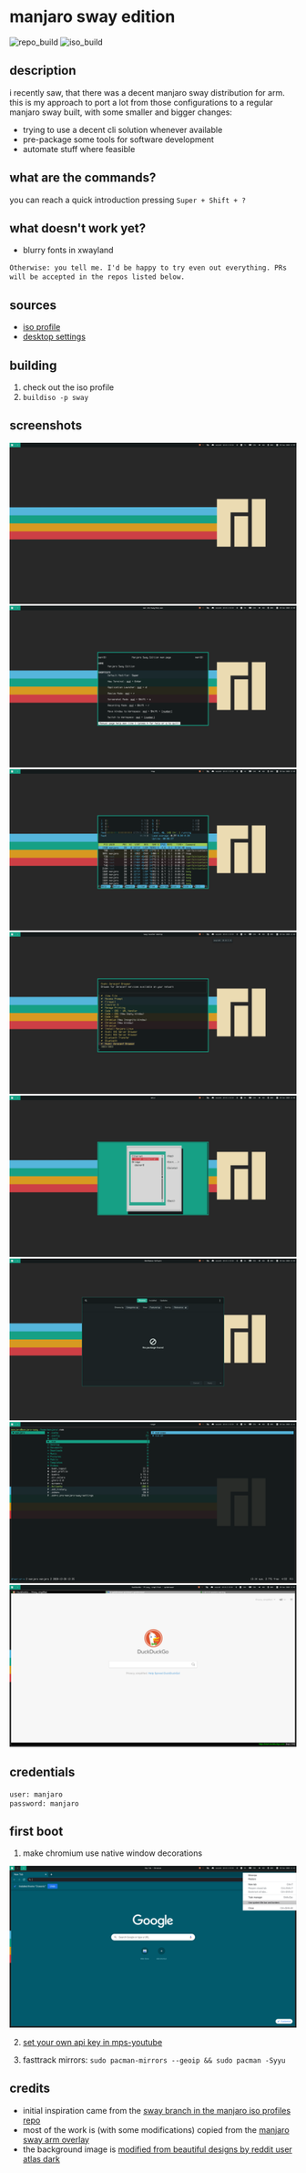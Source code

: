 # manjaro sway edition

![repo_build](https://github.com/boredland/arch-repo/workflows/repo_build/badge.svg)
![iso_build](https://github.com/boredland/manjaro-sway/workflows/iso_build/badge.svg?event=repository_dispatch)


## description

i recently saw, that there was a decent manjaro sway distribution for arm. this is my approach to port a lot from those configurations to a regular manjaro sway built, with some smaller and bigger changes:

- trying to use a decent cli solution whenever available
- pre-package some tools for software development
- automate stuff where feasible

## what are the commands?

you can reach a quick introduction pressing `Super + Shift + ?`

## what doesn't work yet?

- blurry fonts in xwayland

```
Otherwise: you tell me. I'd be happy to try even out everything. PRs will be accepted in the repos listed below.
```

## sources

- [iso profile](https://github.com/boredland/manjaro-iso-profiles/tree/main/community/sway)
- [desktop settings](https://github.com/boredland/arch-repo/tree/master/custom/manjaro-sway-settings)

## building

1. check out the iso profile
2. `buildiso -p sway`

## screenshots

![desktop](public/_includes/desktop.png?raw=true)
![help menu](public/_includes/help.png?raw=true)
![htop](public/_includes/htop.png?raw=true)
![launcher](public/_includes/launcher.png?raw=true)
![nmtui](public/_includes/nmtui.png?raw=true)
![pamac](public/_includes/pamac.png?raw=true)
![ranger](public/_includes/ranger.png?raw=true)
![qutebrowser](public/_includes/qutebrowser.png?raw=true)

## credentials

```
user: manjaro
password: manjaro
```

## first boot

1. make chromium use native window decorations

![chromium](public/_includes/chromium.png?raw=true)

2. [set your own api key in mps-youtube](https://github.com/mps-youtube/mps-youtube/wiki/Troubleshooting#youtube-error-403-the-request-cannot-be-completed-because-you-have-exceeded-your-quota)

3. fasttrack mirrors: `sudo pacman-mirrors --geoip && sudo pacman -Syyu`

## credits

- initial inspiration came from the [sway branch in the manjaro iso profiles repo](https://gitlab.manjaro.org/profiles-and-settings/iso-profiles/-/tree/sway)
- most of the work is (with some modifications) copied from the [manjaro sway arm overlay](https://gitlab.manjaro.org/manjaro-arm/applications/arm-profiles/-/tree/master/overlays/sway)
- the background image is [modified from beautiful designs by reddit user atlas dark](https://www.reddit.com/r/wallpaper/comments/kekos0/1920x1080_all_resolutions_available_dark_light/)